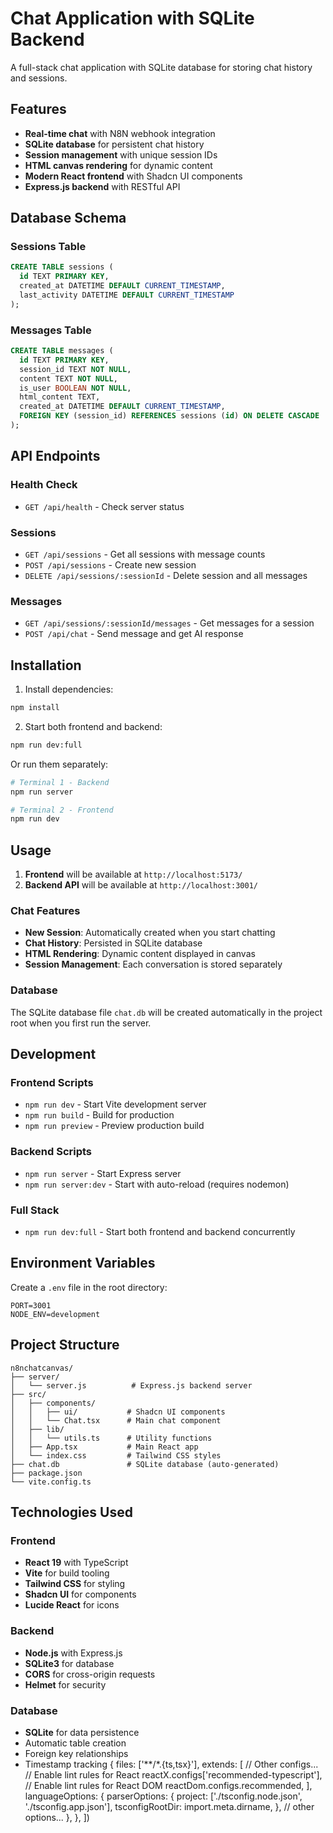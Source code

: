 # Chat Application with SQLite Backend

A full-stack chat application with SQLite database for storing chat history and sessions.

## Features

- **Real-time chat** with N8N webhook integration
- **SQLite database** for persistent chat history
- **Session management** with unique session IDs
- **HTML canvas rendering** for dynamic content
- **Modern React frontend** with Shadcn UI components
- **Express.js backend** with RESTful API

## Database Schema

### Sessions Table
```sql
CREATE TABLE sessions (
  id TEXT PRIMARY KEY,
  created_at DATETIME DEFAULT CURRENT_TIMESTAMP,
  last_activity DATETIME DEFAULT CURRENT_TIMESTAMP
);
```

### Messages Table
```sql
CREATE TABLE messages (
  id TEXT PRIMARY KEY,
  session_id TEXT NOT NULL,
  content TEXT NOT NULL,
  is_user BOOLEAN NOT NULL,
  html_content TEXT,
  created_at DATETIME DEFAULT CURRENT_TIMESTAMP,
  FOREIGN KEY (session_id) REFERENCES sessions (id) ON DELETE CASCADE
);
```

## API Endpoints

### Health Check
- `GET /api/health` - Check server status

### Sessions
- `GET /api/sessions` - Get all sessions with message counts
- `POST /api/sessions` - Create new session
- `DELETE /api/sessions/:sessionId` - Delete session and all messages

### Messages
- `GET /api/sessions/:sessionId/messages` - Get messages for a session
- `POST /api/chat` - Send message and get AI response

## Installation

1. Install dependencies:
```bash
npm install
```

2. Start both frontend and backend:
```bash
npm run dev:full
```

Or run them separately:
```bash
# Terminal 1 - Backend
npm run server

# Terminal 2 - Frontend
npm run dev
```

## Usage

1. **Frontend** will be available at `http://localhost:5173/`
2. **Backend API** will be available at `http://localhost:3001/`

### Chat Features

- **New Session**: Automatically created when you start chatting
- **Chat History**: Persisted in SQLite database
- **HTML Rendering**: Dynamic content displayed in canvas
- **Session Management**: Each conversation is stored separately

### Database

The SQLite database file `chat.db` will be created automatically in the project root when you first run the server.

## Development

### Frontend Scripts
- `npm run dev` - Start Vite development server
- `npm run build` - Build for production
- `npm run preview` - Preview production build

### Backend Scripts
- `npm run server` - Start Express server
- `npm run server:dev` - Start with auto-reload (requires nodemon)

### Full Stack
- `npm run dev:full` - Start both frontend and backend concurrently

## Environment Variables

Create a `.env` file in the root directory:

```env
PORT=3001
NODE_ENV=development
```

## Project Structure

```
n8nchatcanvas/
├── server/
│   └── server.js          # Express.js backend server
├── src/
│   ├── components/
│   │   ├── ui/           # Shadcn UI components
│   │   └── Chat.tsx      # Main chat component
│   ├── lib/
│   │   └── utils.ts      # Utility functions
│   ├── App.tsx           # Main React app
│   └── index.css         # Tailwind CSS styles
├── chat.db               # SQLite database (auto-generated)
├── package.json
└── vite.config.ts
```

## Technologies Used

### Frontend
- **React 19** with TypeScript
- **Vite** for build tooling
- **Tailwind CSS** for styling
- **Shadcn UI** for components
- **Lucide React** for icons

### Backend
- **Node.js** with Express.js
- **SQLite3** for database
- **CORS** for cross-origin requests
- **Helmet** for security

### Database
- **SQLite** for data persistence
- Automatic table creation
- Foreign key relationships
- Timestamp tracking
  {
    files: ['**/*.{ts,tsx}'],
    extends: [
      // Other configs...
      // Enable lint rules for React
      reactX.configs['recommended-typescript'],
      // Enable lint rules for React DOM
      reactDom.configs.recommended,
    ],
    languageOptions: {
      parserOptions: {
        project: ['./tsconfig.node.json', './tsconfig.app.json'],
        tsconfigRootDir: import.meta.dirname,
      },
      // other options...
    },
  },
])
```

